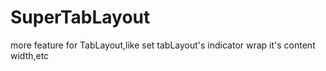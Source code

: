 # SuperTabLayout
more feature for TabLayout,like set tabLayout's indicator wrap it's content width,etc
